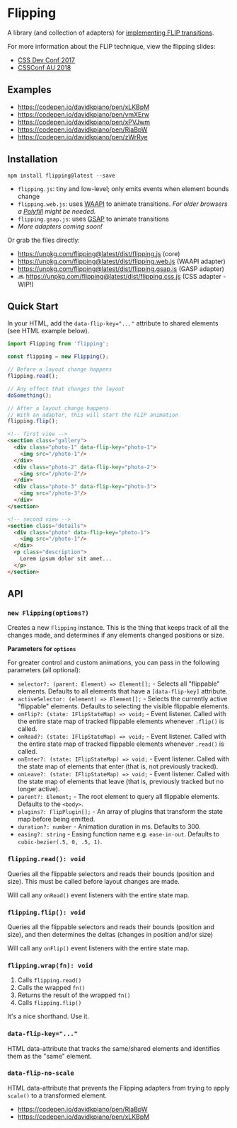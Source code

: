 # Flipping

A library (and collection of adapters) for [implementing FLIP transitions](https://css-tricks.com/animating-layouts-with-the-flip-technique/).

For more information about the FLIP technique, view the flipping slides:
- [CSS Dev Conf 2017](https://slides.com/davidkhourshid/flipping)
- [CSSConf AU 2018](https://slides.com/davidkhourshid/illusions)

## Examples
- https://codepen.io/davidkpiano/pen/xLKBpM
- https://codepen.io/davidkpiano/pen/vmXErw
- https://codepen.io/davidkpiano/pen/xPVJwm
- https://codepen.io/davidkpiano/pen/RjaBpW
- https://codepen.io/davidkpiano/pen/zWrRye

## Installation
```
npm install flipping@latest --save
```

- `flipping.js`: tiny and low-level; only emits events when element bounds change    
- `flipping.web.js`: uses [WAAPI](https://developer.mozilla.org/en-US/docs/Web/API/Web_Animations_API) to animate transitions. _For older browsers a [Polyfill](https://github.com/web-animations/web-animations-js) might be needed._
- `flipping.gsap.js`: uses [GSAP](https://greensock.com/) to animate transitions
- _More adapters coming soon!_


Or grab the files directly:
- https://unpkg.com/flipping@latest/dist/flipping.js (core)
- https://unpkg.com/flipping@latest/dist/flipping.web.js (WAAPI adapter)
- https://unpkg.com/flipping@latest/dist/flipping.gsap.js (GASP adapter)
- 🔜 https://unpkg.com/flipping@latest/dist/flipping.css.js (CSS adapter - WIP!)


## Quick Start

In your HTML, add the `data-flip-key="..."` attribute to shared elements (see HTML example below).

```js
import Flipping from 'flipping';

const flipping = new Flipping();

// Before a layout change happens
flipping.read();

// Any effect that changes the layout
doSomething(); 

// After a layout change happens
// With an adapter, this will start the FLIP animation
flipping.flip();
```

```html
<!-- first view -->
<section class="gallery">
  <div class="photo-1" data-flip-key="photo-1">
    <img src="/photo-1"/>
  </div>
  <div class="photo-2" data-flip-key="photo-2">
    <img src="/photo-2"/>
  </div>
  <div class="photo-3" data-flip-key="photo-3">
    <img src="/photo-3"/>
  </div>
</section>

<!-- second view -->
<section class="details">
  <div class="photo" data-flip-key="photo-1">
    <img src="/photo-1"/>
  </div>
  <p class="description">
    Lorem ipsum dolor sit amet...
  </p>
</section>
```

## API

### `new Flipping(options?)`

Creates a new `Flipping` instance. This is the thing that keeps track of all the changes made, and determines if any elements changed positions or size.

**Parameters for `options`**

For greater control and custom animations, you can pass in the following parameters (all optional):

-  `selector?: (parent: Element) => Element[];` - Selects all "flippable" elements. Defaults to all elements that have a `[data-flip-key]` attribute.
-  `activeSelector: (element) => Element[];` - Selects the currently active "flippable" elements. Defaults to selecting the visible flippable elements.
-  `onFlip?: (state: IFlipStateMap) => void;` - Event listener. Called with the entire state map of tracked flippable elements whenever `.flip()` is called.
-  `onRead?: (state: IFlipStateMap) => void;` - Event listener. Called with the entire state map of tracked flippable elements whenever `.read()` is called.
-  `onEnter?: (state: IFlipStateMap) => void;` - Event listener. Called with the state map of elements that enter (that is, not previously tracked).
-  `onLeave?: (state: IFlipStateMap) => void;` - Event listener. Called with the state map of elements that leave (that is, previously tracked but no longer active).
-  `parent?: Element;` - The root element to query all flippable elements. Defaults to the `<body>`.
-  `plugins?: FlipPlugin[];` - An array of plugins that transform the state map before being emitted.
-  `duration?: number` - Animation duration in ms. Defaults to 300.
-  `easing?: string` - Easing function name e.g. `ease-in-out`. Defaults to `cubic-bezier(.5, 0, .5, 1)`.

### `flipping.read(): void`

Queries all the flippable selectors and reads their bounds (position and size). This must be called before layout changes are made.

Will call any `onRead()` event listeners with the entire state map.

### `flipping.flip(): void`

Queries all the flippable selectors and reads their bounds (position and size), and then determines the deltas (changes in position and/or size)

Will call any `onFlip()` event listeners with the entire state map.

### `flipping.wrap(fn): void`

1. Calls `flipping.read()`
2. Calls the wrapped `fn()`
3. Returns the result of the wrapped `fn()`
4. Calls `flipping.flip()`

It's a nice shorthand. Use it.

### `data-flip-key="..."`

HTML data-attribute that tracks the same/shared elements and identifies them as the "same" element.

### `data-flip-no-scale`

HTML data-attribute that prevents the Flipping adapters from trying to apply `scale()` to a transformed element.

- https://codepen.io/davidkpiano/pen/RjaBpW
- https://codepen.io/davidkpiano/pen/xLKBpM

